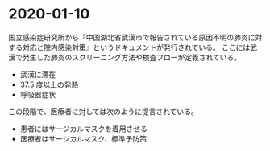 2020-01-10
===

国立感染症研究所から『中国湖北省武漢市で報告されている原因不明の肺炎に対する対応と院内感染対策』というドキュメントが発行されている。
ここには武漢で発生した肺炎のスクリーニング方法や検査フローが定義されている。

- 武漢に滞在
- 37.5 度以上の発熱
- 呼吸器症状

この段階で、医療者に対しては次のように提言されている。

- 患者にはサージカルマスクを着用させる
- 医療者はサージカルマスク、標準予防策